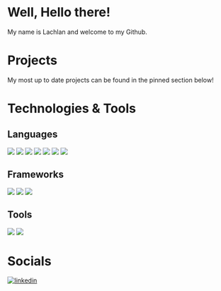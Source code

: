 # Well, Hello there!
My name is Lachlan and welcome to my Github.

# Projects
My most up to date projects can be found in the pinned section below!

# Technologies & Tools

## Languages

![](https://img.shields.io/badge/Language-Javascript-053f5e?logo=javascript&style=for-the-badge&labelColor=022c43)  ![](https://img.shields.io/badge/Language-NodeJS-blue?logo=node.js&style=flat-square)  ![](https://img.shields.io/badge/Language-Python-blue?logo=python&style=flat-square)  ![](https://img.shields.io/badge/Language-PHP-blue?logo=php&style=flat-square)  ![](https://img.shields.io/badge/Markup-HTML-blue?logo=html5&style=flat-square)  ![](https://img.shields.io/badge/Styles-CSS-blue?logo=css3&style=flat-square)  ![](https://img.shields.io/badge/Query_Language-MySQL-blue?logo=mysql&style=flat-square)

## Frameworks
![](https://img.shields.io/badge/Framework-ReactJS-blue?logo=react&style=for-the-badge)  ![](https://img.shields.io/badge/Framework-Express-blue?logo=express&style=for-the-badge)  ![](https://img.shields.io/badge/Framework-NextJS-blue?logo=next.js&style=for-the-badge)
## Tools
![](https://img.shields.io/badge/Tools-Visual_Studio_Code-blue?logo=visualstudiocode&style=for-the-badge)  ![](https://img.shields.io/badge/Tools-GitHub-blue?logo=github&style=for-the-badge)

# Socials

[![linkedin](https://cloud.githubusercontent.com/assets/17016297/18839848/0fc7e74e-83d2-11e6-8c6a-277fc9d6e067.png)][3]

[3]: https://www.linkedin.com/in/lachlan-reville-75a2a5145/
